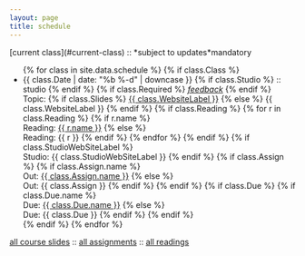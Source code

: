 ```yaml
---
layout: page
title: schedule
---
```


<span style="float:left;">
[current class](#current-class) :: *subject to updates*</span>
<span class="schedule-item-notice">mandatory</span>
<br/>


<ul class="schedule-list">
{% for class in site.data.schedule %}
{% if class.Class %}
    <li {% if class.Active %}id="current-class"{% endif %}
    class="schedule-item
    {% if class.Studio %}schedule-item-studio{% endif %}
    {% if class.Active %}schedule-item-active{% endif %}">
      <span class="schedule-sep">{{ class.Date | date: "%b %-d" | downcase }}
      {% if class.Studio %} :: studio {% endif %}
        <span class="schedule-item-notice">
          {% if class.Required %}
          <a href="#"><i class="material-icons">feedback</i></a>
          {% endif %}
        </span>
      </span>
      <span class="schedule-item-text">
        Topic:
        {% if class.Slides %}
            <a href="{{ class.Slides }}" target="_blank">{{ class.WebsiteLabel }}</a>
            {% else %}
            {{ class.WebsiteLabel }}
        {% endif %}
        {% if class.Reading %}
            {% for r in class.Reading %}
            {% if r.name %}
            <br/>Reading: <a href="{{ r.link}}" target="_blank">{{ r.name }}</a>
            {% else %}
            <br/>Reading: {{ r }}
            {% endif %}
            {% endfor %}
        {% endif %}
        {% if class.StudioWebSiteLabel %} <br/>Studio: {{ class.StudioWebSiteLabel }} {% endif %}
        {% if class.Assign %}
            {% if class.Assign.name %}
            <br/><span class="schedule-item-out">Out: <a href="{{ class.Assign.link }}">{{ class.Assign.name }}</a> </span>
            {% else %}
            <br/><span class="schedule-item-out">Out: {{ class.Assign }} </span>
            {% endif %}
        {% endif %}
        {% if class.Due %}
            {% if class.Due.name %}
            <br/><span class="schedule-item-due">Due: <a href="{{ class.Due.link }}">{{ class.Due.name }}</a> </span>
            {% else %}
            <br/><span class="schedule-item-due">Due: {{ class.Due }} </span>
            {% endif %}
        {% endif %}
      </span>
  </li>
{% endif %}
{% endfor %}
</ul>

[all course slides](https://drive.google.com/open?id=0Bw5c_JsRiheEaEdVMWJ0cXJ6X00) ::
[all assignments](/assign) ::
[all readings](https://drive.google.com/open?id=0Bw5c_JsRiheEYUFUUDdKOXlCTDQ)

